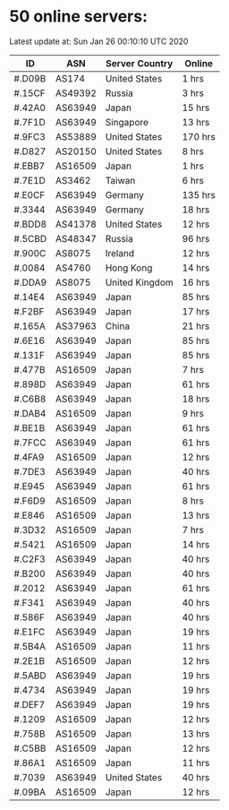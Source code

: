 # 50 online servers:

Latest update at: Sun Jan 26 00:10:10 UTC 2020

| ID | ASN | Server Country | Online |
| -- | --- | -------------- | ------ |
| #.D09B | AS174 | United States | 1 hrs |
| #.15CF | AS49392 | Russia | 3 hrs |
| #.42A0 | AS63949 | Japan | 15 hrs |
| #.7F1D | AS63949 | Singapore | 13 hrs |
| #.9FC3 | AS53889 | United States | 170 hrs |
| #.D827 | AS20150 | United States | 8 hrs |
| #.EBB7 | AS16509 | Japan | 1 hrs |
| #.7E1D | AS3462 | Taiwan | 6 hrs |
| #.E0CF | AS63949 | Germany | 135 hrs |
| #.3344 | AS63949 | Germany | 18 hrs |
| #.BDD8 | AS41378 | United States | 12 hrs |
| #.5CBD | AS48347 | Russia | 96 hrs |
| #.900C | AS8075 | Ireland | 12 hrs |
| #.0084 | AS4760 | Hong Kong | 14 hrs |
| #.DDA9 | AS8075 | United Kingdom | 16 hrs |
| #.14E4 | AS63949 | Japan | 85 hrs |
| #.F2BF | AS63949 | Japan | 17 hrs |
| #.165A | AS37963 | China | 21 hrs |
| #.6E16 | AS63949 | Japan | 85 hrs |
| #.131F | AS63949 | Japan | 85 hrs |
| #.477B | AS16509 | Japan | 7 hrs |
| #.898D | AS63949 | Japan | 61 hrs |
| #.C6B8 | AS63949 | Japan | 18 hrs |
| #.DAB4 | AS16509 | Japan | 9 hrs |
| #.BE1B | AS63949 | Japan | 61 hrs |
| #.7FCC | AS63949 | Japan | 61 hrs |
| #.4FA9 | AS16509 | Japan | 12 hrs |
| #.7DE3 | AS63949 | Japan | 40 hrs |
| #.E945 | AS63949 | Japan | 61 hrs |
| #.F6D9 | AS16509 | Japan | 8 hrs |
| #.E846 | AS16509 | Japan | 13 hrs |
| #.3D32 | AS16509 | Japan | 7 hrs |
| #.5421 | AS16509 | Japan | 14 hrs |
| #.C2F3 | AS63949 | Japan | 40 hrs |
| #.B200 | AS63949 | Japan | 40 hrs |
| #.2012 | AS63949 | Japan | 61 hrs |
| #.F341 | AS63949 | Japan | 40 hrs |
| #.586F | AS63949 | Japan | 40 hrs |
| #.E1FC | AS63949 | Japan | 19 hrs |
| #.5B4A | AS16509 | Japan | 11 hrs |
| #.2E1B | AS16509 | Japan | 12 hrs |
| #.5ABD | AS63949 | Japan | 19 hrs |
| #.4734 | AS63949 | Japan | 19 hrs |
| #.DEF7 | AS63949 | Japan | 19 hrs |
| #.1209 | AS16509 | Japan | 12 hrs |
| #.758B | AS16509 | Japan | 13 hrs |
| #.C5BB | AS16509 | Japan | 12 hrs |
| #.86A1 | AS16509 | Japan | 11 hrs |
| #.7039 | AS63949 | United States | 40 hrs |
| #.09BA | AS16509 | Japan | 12 hrs |


